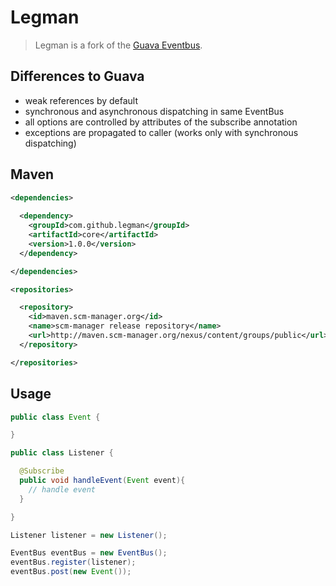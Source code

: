 # Legman

> Legman is a fork of the [Guava Eventbus](https://code.google.com/p/guava-libraries/wiki/EventBusExplained).

## Differences to Guava

* weak references by default
* synchronous and asynchronous dispatching in same EventBus
* all options are controlled by attributes of the subscribe annotation
* exceptions are propagated to caller (works only with synchronous dispatching)


## Maven

```xml
<dependencies>
    
  <dependency>
    <groupId>com.github.legman</groupId>
    <artifactId>core</artifactId>
    <version>1.0.0</version>
  </dependency>

</dependencies>

<repositories>

  <repository>
    <id>maven.scm-manager.org</id>
    <name>scm-manager release repository</name>
    <url>http://maven.scm-manager.org/nexus/content/groups/public</url>
  </repository>

</repositories>
```

## Usage

```java
public class Event {

}

public class Listener {

  @Subscribe
  public void handleEvent(Event event){
    // handle event
  }

}

Listener listener = new Listener();

EventBus eventBus = new EventBus();
eventBus.register(listener);
eventBus.post(new Event());
```